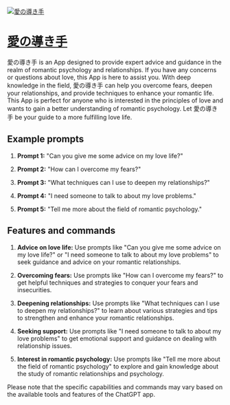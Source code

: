 [![愛の導き手](https://files.oaiusercontent.com/file-J8q0OyR9pTcVsbvcEpsmggxf?se=2123-10-17T01%3A53%3A34Z&sp=r&sv=2021-08-06&sr=b&rscc=max-age%3D31536000%2C%20immutable&rscd=attachment%3B%20filename%3Dfc8dc679-679b-4400-9a45-7387195164fe.png&sig=HXo4UH6TNDyWomwxF46VnZ2OklDgBuOaE/qTWOiM0AM%3D)](https://chat.openai.com/g/g-pFJggAct9-ai-nodao-kishou)

# [愛の導き手](https://chat.openai.com/g/g-pFJggAct9-ai-nodao-kishou)

愛の導き手 is an App designed to provide expert advice and guidance in the realm of romantic psychology and relationships. If you have any concerns or questions about love, this App is here to assist you. With deep knowledge in the field, 愛の導き手 can help you overcome fears, deepen your relationships, and provide techniques to enhance your romantic life. This App is perfect for anyone who is interested in the principles of love and wants to gain a better understanding of romantic psychology. Let 愛の導き手 be your guide to a more fulfilling love life.

## Example prompts

1. **Prompt 1:** "Can you give me some advice on my love life?"

2. **Prompt 2:** "How can I overcome my fears?"

3. **Prompt 3:** "What techniques can I use to deepen my relationships?"

4. **Prompt 4:** "I need someone to talk to about my love problems."

5. **Prompt 5:** "Tell me more about the field of romantic psychology."

## Features and commands

1. **Advice on love life:** Use prompts like "Can you give me some advice on my love life?" or "I need someone to talk to about my love problems" to seek guidance and advice on your romantic relationships.

2. **Overcoming fears:** Use prompts like "How can I overcome my fears?" to get helpful techniques and strategies to conquer your fears and insecurities.

3. **Deepening relationships:** Use prompts like "What techniques can I use to deepen my relationships?" to learn about various strategies and tips to strengthen and enhance your romantic relationships.

4. **Seeking support:** Use prompts like "I need someone to talk to about my love problems" to get emotional support and guidance on dealing with relationship issues.

5. **Interest in romantic psychology:** Use prompts like "Tell me more about the field of romantic psychology" to explore and gain knowledge about the study of romantic relationships and psychology.

Please note that the specific capabilities and commands may vary based on the available tools and features of the ChatGPT app.